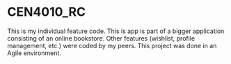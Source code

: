 # CEN4010_RC
This is my individual feature code. This is app is part of a bigger application consisting of an online bookstore. Other features (wishlist, profile management, etc.) were coded by my peers. This project was done in an Agile environment. 
